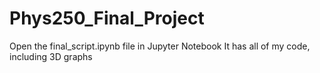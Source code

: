 # Phys250_Final_Project

Open the final_script.ipynb file in Jupyter Notebook
It has all of my code, including 3D graphs
